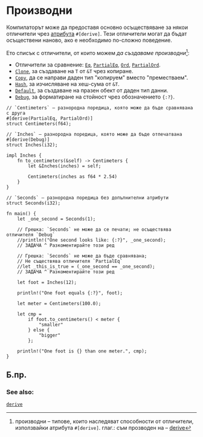 # Производни

Компилаторът може да предоставя основно осъществяване за някои отличители чрез
[атрибута][attribute] `#[derive]`. Тези отличители могат да бъдат осъществени
наново, ако е необходимо по-сложно поведение.

Ето списък с отличители, от които можем _да създаваме производни_[^derive]:
* Отличители за сравнение:
  [`Eq`][eq], [`PartialEq`][partial-eq], [`Ord`][ord], [`PartialOrd`][partial-ord].
* [`Clone`][clone], за създаване на `T` от `&T` чрез копиране.
* [`Copy`][copy], да се направи даден тип "копируем" вместо "преместваем".
* [`Hash`][hash], за изчисляване на хеш-сума от `&T`.
* [`Default`][default], за създаване на празен обект от даден тип данни.
* [`Debug`][debug], за форматиране на стойност чрез обозначението `{:?}`.
 
```rust,editable
// `Centimeters` – разнородна поредица, която може да бъде сравнявана с друга
#[derive(PartialEq, PartialOrd)]
struct Centimeters(f64);

// `Inches` – разнородна поредица, която може да бъде отпечатвана
#[derive(Debug)]
struct Inches(i32);

impl Inches {
    fn to_centimeters(&self) -> Centimeters {
        let &Inches(inches) = self;

        Centimeters(inches as f64 * 2.54)
    }
}

// `Seconds` – разнородна поредица без допълнителни атрибути
struct Seconds(i32);

fn main() {
    let _one_second = Seconds(1);

    // Грешка: `Seconds` не може да се печати; не осъществява отличителя `Debug`
    //println!("One second looks like: {:?}", _one_second);
    // ЗАДАЧА ^ Разкоментирайте този ред

    // Грешка: `Seconds` не може да бъде сравнявана;
    // Не съществява отличителя `PartialEq`
    //let _this_is_true = (_one_second == _one_second);
    // ЗАДАЧА ^ Разкоментирайте този ред

    let foot = Inches(12);

    println!("One foot equals {:?}", foot);

    let meter = Centimeters(100.0);

    let cmp =
        if foot.to_centimeters() < meter {
            "smaller"
        } else {
            "bigger"
        };

    println!("One foot is {} than one meter.", cmp);
}

```

## Б.пр.

[^derive]: производни – типове, които наследяват способности от отличители, използвайки атрибута `#[derive]`. глаг.: съм прозводен на – [derive][derive]

### See also:
[`derive`][derive]

[attribute]: ../attribute.md
[eq]: https://doc.rust-lang.org/std/cmp/trait.Eq.html
[partial-eq]: https://doc.rust-lang.org/std/cmp/trait.PartialEq.html
[ord]: https://doc.rust-lang.org/std/cmp/trait.Ord.html
[partial-ord]: https://doc.rust-lang.org/std/cmp/trait.PartialOrd.html
[clone]: https://doc.rust-lang.org/std/clone/trait.Clone.html
[copy]: https://doc.rust-lang.org/core/marker/trait.Copy.html
[hash]: https://doc.rust-lang.org/std/hash/trait.Hash.html
[default]: https://doc.rust-lang.org/std/default/trait.Default.html
[debug]: https://doc.rust-lang.org/std/fmt/trait.Debug.html
[derive]: https://doc.rust-lang.org/reference/attributes.html#derive
